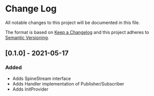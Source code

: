 
# Change Log
All notable changes to this project will be documented in this file.
 
The format is based on [Keep a Changelog](http://keepachangelog.com/)
and this project adheres to [Semantic Versioning](http://semver.org/).

## [0.1.0] - 2021-05-17
 
### Added
 
- Adds SpineStream interface
- Adds Handler implementation of Publisher/Subscriber
- Adds InitProvider
